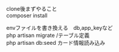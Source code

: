 clone後まずやること<br>
composer install

envファイルを書き換える　db,app_keyなど<br>
php artisan migrate /テーブル定義<br>
php artisan db:seed カード情報読み込み<br>
